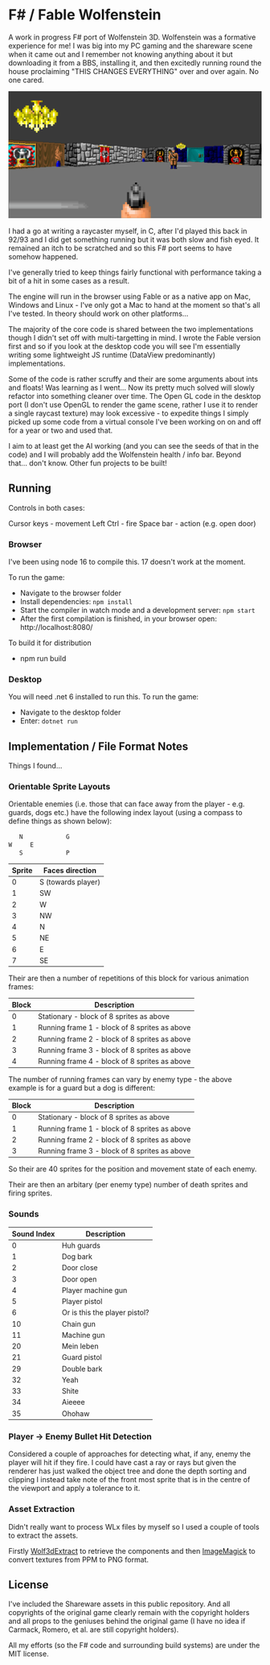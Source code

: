 # F# / Fable Wolfenstein

A work in progress F# port of Wolfenstein 3D. Wolfenstein was a formative experience for me! I was big into my PC gaming and the shareware scene when it came out and I remember not knowing anything about it but downloading it from a BBS, installing it, and then excitedly running round the house proclaiming "THIS CHANGES EVERYTHING" over and over again. No one cared.

![Screenshot](README_screenshot.png)

I had a go at writing a raycaster myself, in C, after I'd played this back in 92/93 and I did get something running but it was both slow and fish eyed. It remained an itch to be scratched and so this F# port seems to have somehow happened.

I've generally tried to keep things fairly functional with performance taking a bit of a hit in some cases as a result.

The engine will run in the browser using Fable or as a native app on Mac, Windows and Linux - I've only got a Mac to hand at the moment so that's all I've tested. In theory should work on other platforms...

The majority of the core code is shared between the two implementations though I didn't set off with multi-targetting in mind. I wrote the Fable version first and so if you look at the desktop code you will see I'm essentially writing some lightweight JS runtime (DataView predominantly) implementations.

Some of the code is rather scruffy and their are some arguments about ints and floats! Was learning as I went... Now its pretty much solved will slowly refactor into something cleaner over time. The Open GL code in the desktop port (I don't use OpenGL to render the game scene, rather I use it to render a single raycast texture) may look excessive - to expedite things I simply picked up some code from a virtual console I've been working on on and off for a year or two and used that.

I aim to at least get the AI working (and you can see the seeds of that in the code) and I will probably add the Wolfenstein health / info bar. Beyond that... don't know. Other fun projects to be built!


## Running

Controls in both cases:

Cursor keys - movement
Left Ctrl - fire
Space bar - action (e.g. open door)

### Browser

I've been using node 16 to compile this. 17 doesn't work at the moment.

To run the game:

* Navigate to the browser folder
* Install dependencies: `npm install`
* Start the compiler in watch mode and a development server: `npm start`
* After the first compilation is finished, in your browser open: http://localhost:8080/

To build it for distribution

* npm run build

### Desktop

You will need .net 6 installed to run this. To run the game:

* Navigate to the desktop folder
* Enter: `dotnet run`

## Implementation / File Format Notes

Things I found...

### Orientable Sprite Layouts

Orientable enemies (i.e. those that can face away from the player - e.g. guards, dogs etc.) have the following index layout (using a compass to define things as shown below):

       N            G
    W     E
       S            P

|Sprite| Faces direction  |
|------|------------------|
|0|S (towards player)| 
|1|SW|
|2|W|
|3|NW|
|4|N|
|5|NE|
|6|E|
|7|SE|

Their are then a number of repetitions of this block for various animation frames:

|Block| Description                                   |
|-----|-----------------------------------------------|
|0| Stationary - block of 8 sprites as above      |
|1| Running frame 1 - block of 8 sprites as above |
|2| Running frame 2 - block of 8 sprites as above |
|3| Running frame 3 - block of 8 sprites as above |
|4| Running frame 4 - block of 8 sprites as above |

The number of running frames can vary by enemy type - the above example is for a guard but a dog is different:

|Block| Description                                   |
|-----|-----------------------------------------------|
|0| Stationary - block of 8 sprites as above      |
|1| Running frame 1 - block of 8 sprites as above |
|2| Running frame 2 - block of 8 sprites as above |
|3| Running frame 3 - block of 8 sprites as above |

So their are 40 sprites for the position and movement state of each enemy.

Their are then an arbitary (per enemy type) number of death sprites and firing sprites.

### Sounds

|Sound Index|Description|
|-----------|-----------|
|0|Huh guards|
|1|Dog bark|
|2|Door close|
|3|Door open|
|4|Player machine gun|
|5|Player pistol|
|6|Or is this the player pistol?|
|10|Chain gun|
|11|Machine gun|
|20|Mein leben|
|21|Guard pistol|
|29|Double bark|
|32|Yeah|
|33|Shite|
|34|Aieeee|
|35|Ohohaw|

### Player -> Enemy Bullet Hit Detection

Considered a couple of approaches for detecting what, if any, enemy the player will hit if they fire. I could have cast a ray or rays but given the renderer has just walked the object tree and done the depth sorting and clipping I instead take note of the front most sprite that is in the centre of the viewport and apply a tolerance to it.

### Asset Extraction

Didn't really want to process WLx files by myself so I used a couple of tools to extract the assets.

Firstly [Wolf3dExtract](https://github.com/HiPhish/Wolf3DExtract) to retrieve the components and then [ImageMagick](https://imagemagick.org/) to convert textures from PPM to PNG format. 

## License

I've included the Shareware assets in this public repository. And all copyrights of the original game clearly remain with the copyright holders and all props to the geniuses behind the original game (I have no idea if Carmack, Romero, et al. are still copyright holders).

All my efforts (so the F# code and surrounding build systems) are under the MIT license.